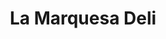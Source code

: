 ---
title: "La Marquesa Deli"
url: /ciudad-guayana-puerto-ordaz/la-marquesa-deli/
shop: Bäckerei
---
